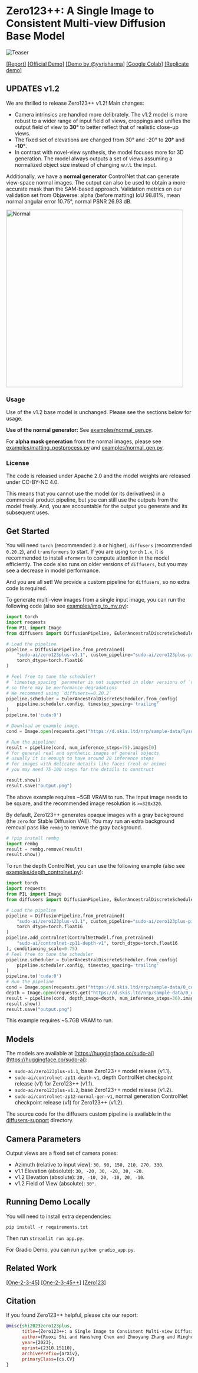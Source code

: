 # Zero123++: A Single Image to Consistent Multi-view Diffusion Base Model

![Teaser](resources/teaser-low.jpg)

[\[Report\]](https://arxiv.org/abs/2310.15110) 
[\[Official Demo\]](https://huggingface.co/spaces/sudo-ai/zero123plus-demo-space) 
[\[Demo by @yvrjsharma\]](https://huggingface.co/spaces/ysharma/Zero123PlusDemo) 
[\[Google Colab\]](https://colab.research.google.com/drive/1_5ECnTOosRuAsm2tUp0zvBG0DppL-F3V?usp=sharing)
[\[Replicate demo\]](https://replicate.com/jd7h/zero123plusplus)

## UPDATES v1.2

We are thrilled to release Zero123++ v1.2! Main changes:

+ Camera intrinsics are handled more delibrately. The v1.2 model is more robust to a wider range of input field of views, croppings and unifies the output field of view to **30°** to better reflect that of realistic close-up views.
+ The fixed set of elevations are changed from 30° and -20° to **20°** and **-10°**.
+ In contrast with novel-view synthesis, the model focuses more for 3D generation. The model always outputs a set of views assuming a normalized object size instead of changing w.r.t. the input.

Additionally, we have a **normal generator** ControlNet that can generate view-space normal images. The output can also be used to obtain a more accurate mask than the SAM-based approach. Validation metrics on our validation set from Objaverse: alpha (before matting) IoU 98.81%, mean normal angular error 10.75°, normal PSNR 26.93 dB.

<img src="resources/burger-normal.jpg" alt="Normal" width="480" />

### Usage

Use of the v1.2 base model is unchanged. Please see the sections below for usage.

**Use of the normal generator:** See [examples/normal_gen.py](examples/normal_gen.py).

For **alpha mask generation** from the normal images, please see [examples/matting_postprocess.py](examples/matting_postprocess.py) and [examples/normal_gen.py](examples/normal_gen.py).

### License

The code is released under Apache 2.0 and the model weights are released under CC-BY-NC 4.0.

This means that you cannot use the model (or its derivatives) in a commercial product pipeline, but you can still use the outputs from the model freely. And, you are accountable for the output you generate and its subsequent uses.

## Get Started

You will need `torch` (recommended `2.0` or higher), `diffusers` (recommended `0.20.2`), and `transformers` to start. If you are using `torch` `1.x`, it is recommended to install `xformers` to compute attention in the model efficiently. The code also runs on older versions of `diffusers`, but you may see a decrease in model performance.

And you are all set! We provide a custom pipeline for `diffusers`, so no extra code is required.

To generate multi-view images from a single input image, you can run the following code (also see [examples/img_to_mv.py](examples/img_to_mv.py)):

```python
import torch
import requests
from PIL import Image
from diffusers import DiffusionPipeline, EulerAncestralDiscreteScheduler

# Load the pipeline
pipeline = DiffusionPipeline.from_pretrained(
    "sudo-ai/zero123plus-v1.1", custom_pipeline="sudo-ai/zero123plus-pipeline",
    torch_dtype=torch.float16
)

# Feel free to tune the scheduler!
# `timestep_spacing` parameter is not supported in older versions of `diffusers`
# so there may be performance degradations
# We recommend using `diffusers==0.20.2`
pipeline.scheduler = EulerAncestralDiscreteScheduler.from_config(
    pipeline.scheduler.config, timestep_spacing='trailing'
)
pipeline.to('cuda:0')

# Download an example image.
cond = Image.open(requests.get("https://d.skis.ltd/nrp/sample-data/lysol.png", stream=True).raw)

# Run the pipeline!
result = pipeline(cond, num_inference_steps=75).images[0]
# for general real and synthetic images of general objects
# usually it is enough to have around 28 inference steps
# for images with delicate details like faces (real or anime)
# you may need 75-100 steps for the details to construct

result.show()
result.save("output.png")
```

The above example requires ~5GB VRAM to run.
The input image needs to be square, and the recommended image resolution is `>=320x320`.

By default, Zero123++ generates opaque images with a gray background (the `zero` for Stable Diffusion VAE).
You may run an extra background removal pass like `rembg` to remove the gray background.

```python
# !pip install rembg
import rembg
result = rembg.remove(result)
result.show()
```

To run the depth ControlNet, you can use the following example (also see [examples/depth_controlnet.py](examples/depth_controlnet.py)):

```python
import torch
import requests
from PIL import Image
from diffusers import DiffusionPipeline, EulerAncestralDiscreteScheduler, ControlNetModel

# Load the pipeline
pipeline = DiffusionPipeline.from_pretrained(
    "sudo-ai/zero123plus-v1.1", custom_pipeline="sudo-ai/zero123plus-pipeline",
    torch_dtype=torch.float16
)
pipeline.add_controlnet(ControlNetModel.from_pretrained(
    "sudo-ai/controlnet-zp11-depth-v1", torch_dtype=torch.float16
), conditioning_scale=0.75)
# Feel free to tune the scheduler
pipeline.scheduler = EulerAncestralDiscreteScheduler.from_config(
    pipeline.scheduler.config, timestep_spacing='trailing'
)
pipeline.to('cuda:0')
# Run the pipeline
cond = Image.open(requests.get("https://d.skis.ltd/nrp/sample-data/0_cond.png", stream=True).raw)
depth = Image.open(requests.get("https://d.skis.ltd/nrp/sample-data/0_depth.png", stream=True).raw)
result = pipeline(cond, depth_image=depth, num_inference_steps=36).images[0]
result.show()
result.save("output.png")
```

This example requires ~5.7GB VRAM to run.

## Models

The models are available at [https://huggingface.co/sudo-ai](https://huggingface.co/sudo-ai):

+ `sudo-ai/zero123plus-v1.1`, base Zero123++ model release (v1.1).
+ `sudo-ai/controlnet-zp11-depth-v1`, depth ControlNet checkpoint release (v1) for Zero123++ (v1.1).
+ `sudo-ai/zero123plus-v1.2`, base Zero123++ model release (v1.2).
+ `sudo-ai/controlnet-zp12-normal-gen-v1`, normal generation ControlNet checkpoint release (v1) for Zero123++ (v1.2).

The source code for the diffusers custom pipeline is available in the [diffusers-support](diffusers-support) directory.

## Camera Parameters

Output views are a fixed set of camera poses:

+ Azimuth (relative to input view): `30, 90, 150, 210, 270, 330`.
+ v1.1 Elevation (absolute): `30, -20, 30, -20, 30, -20`.
+ v1.2 Elevation (absolute): `20, -10, 20, -10, 20, -10`.
+ v1.2 Field of View (absolute): `30°`.

## Running Demo Locally

You will need to install extra dependencies:
```
pip install -r requirements.txt
```

Then run `streamlit run app.py`.

For Gradio Demo, you can run `python gradio_app.py`.

## Related Work
[\[One-2-3-45\]](https://github.com/One-2-3-45/One-2-3-45) [\[One-2-3-45++\]](https://sudo-ai-3d.github.io/One2345plus_page/) [\[Zero123\]](https://github.com/cvlab-columbia/zero123)

## Citation

If you found Zero123++ helpful, please cite our report:
```bibtex
@misc{shi2023zero123plus,
      title={Zero123++: a Single Image to Consistent Multi-view Diffusion Base Model}, 
      author={Ruoxi Shi and Hansheng Chen and Zhuoyang Zhang and Minghua Liu and Chao Xu and Xinyue Wei and Linghao Chen and Chong Zeng and Hao Su},
      year={2023},
      eprint={2310.15110},
      archivePrefix={arXiv},
      primaryClass={cs.CV}
}
```
